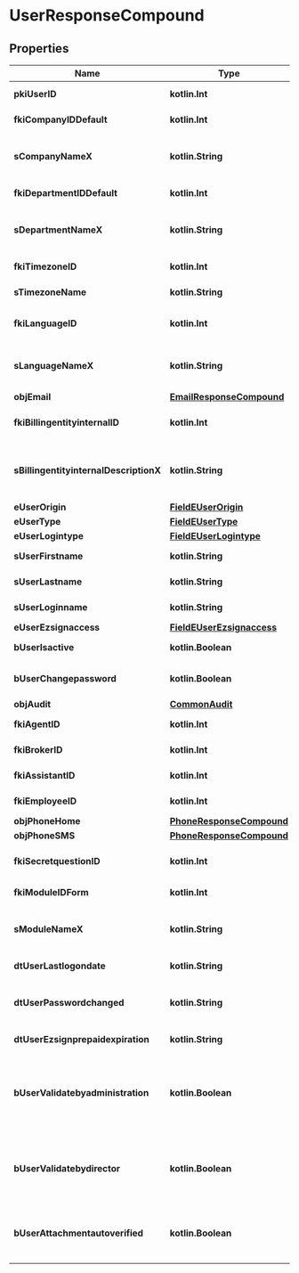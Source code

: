 
# UserResponseCompound

## Properties
Name | Type | Description | Notes
------------ | ------------- | ------------- | -------------
**pkiUserID** | **kotlin.Int** | The unique ID of the User | 
**fkiCompanyIDDefault** | **kotlin.Int** | The unique ID of the Company | 
**sCompanyNameX** | **kotlin.String** | The Name of the Company in the language of the requester | 
**fkiDepartmentIDDefault** | **kotlin.Int** | The unique ID of the Department | 
**sDepartmentNameX** | **kotlin.String** | The Name of the Department in the language of the requester | 
**fkiTimezoneID** | **kotlin.Int** | The unique ID of the Timezone | 
**sTimezoneName** | **kotlin.String** | The description of the Timezone | 
**fkiLanguageID** | **kotlin.Int** | The unique ID of the Language.  Valid values:  |Value|Description| |-|-| |1|French| |2|English| | 
**sLanguageNameX** | **kotlin.String** | The Name of the Language in the language of the requester | 
**objEmail** | [**EmailResponseCompound**](EmailResponseCompound.md) |  | 
**fkiBillingentityinternalID** | **kotlin.Int** | The unique ID of the Billingentityinternal. | 
**sBillingentityinternalDescriptionX** | **kotlin.String** | The description of the Billingentityinternal in the language of the requester | 
**eUserOrigin** | [**FieldEUserOrigin**](FieldEUserOrigin.md) |  | 
**eUserType** | [**FieldEUserType**](FieldEUserType.md) |  | 
**eUserLogintype** | [**FieldEUserLogintype**](FieldEUserLogintype.md) |  | 
**sUserFirstname** | **kotlin.String** | The first name of the user | 
**sUserLastname** | **kotlin.String** | The last name of the user | 
**sUserLoginname** | **kotlin.String** | The login name of the User. | 
**eUserEzsignaccess** | [**FieldEUserEzsignaccess**](FieldEUserEzsignaccess.md) |  | 
**bUserIsactive** | **kotlin.Boolean** | Whether the User is active or not | 
**bUserChangepassword** | **kotlin.Boolean** | Whether if the User is forced to change its password | 
**objAudit** | [**CommonAudit**](CommonAudit.md) |  | 
**fkiAgentID** | **kotlin.Int** | The unique ID of the Agent. |  [optional]
**fkiBrokerID** | **kotlin.Int** | The unique ID of the Broker. |  [optional]
**fkiAssistantID** | **kotlin.Int** | The unique ID of the Assistant. |  [optional]
**fkiEmployeeID** | **kotlin.Int** | The unique ID of the Employee. |  [optional]
**objPhoneHome** | [**PhoneResponseCompound**](PhoneResponseCompound.md) |  |  [optional]
**objPhoneSMS** | [**PhoneResponseCompound**](PhoneResponseCompound.md) |  |  [optional]
**fkiSecretquestionID** | **kotlin.Int** | The unique ID of the Secretquestion.  Valid values:  |Value|Description| |-|-| |1|The name of the hospital in which you were born| |2|The name of your grade school| |3|The last name of your favorite teacher| |4|Your favorite sports team| |5|Your favorite TV show| |6|Your favorite movie| |7|The name of the street on which you grew up| |8|The name of your first employer| |9|Your first car| |10|Your favorite food| |11|The name of your first pet| |12|Favorite musician/band| |13|What instrument you play| |14|Your father&#39;s middle name| |15|Your mother&#39;s maiden name| |16|Name of your eldest child| |17|Your spouse&#39;s middle name| |18|Favorite restaurant| |19|Childhood nickname| |20|Favorite vacation destination| |21|Your boat&#39;s name| |22|Date of Birth (YYYY-MM-DD)| |  [optional]
**fkiModuleIDForm** | **kotlin.Int** | The unique ID of the Module |  [optional]
**sModuleNameX** | **kotlin.String** | The Name of the Module in the language of the requester |  [optional]
**dtUserLastlogondate** | **kotlin.String** | The last logon date of the User |  [optional]
**dtUserPasswordchanged** | **kotlin.String** | The date at which the User&#39;s password was last changed |  [optional]
**dtUserEzsignprepaidexpiration** | **kotlin.String** | The eZsign prepaid expiration date |  [optional]
**bUserValidatebyadministration** | **kotlin.Boolean** | Whether if the transactions in which the User is implicated must be validated by administrative personnel or not |  [optional]
**bUserValidatebydirector** | **kotlin.Boolean** | Whether if the transactions in which the User is implicated must be validated by a director or not |  [optional]
**bUserAttachmentautoverified** | **kotlin.Boolean** | Whether if Attachments uploaded by the User must be validated or not |  [optional]




